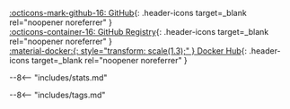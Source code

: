 [:octicons-mark-github-16: GitHub](https://github.com/hotio/base){: .header-icons target=_blank rel="noopener noreferrer" }  
[:octicons-container-16: GitHub Registry](https://github.com/orgs/hotio/packages/container/package/base){: .header-icons target=_blank rel="noopener noreferrer" }  
[:material-docker:{: style="transform: scale(1.3);" } Docker Hub](https://hub.docker.com/r/hotio/base){: .header-icons target=_blank rel="noopener noreferrer" }  

--8<-- "includes/stats.md"

--8<-- "includes/tags.md"
